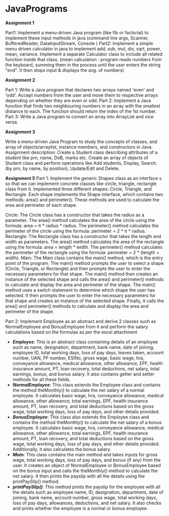 # JavaPrograms

**Assignment 1**

Part1: Implement a menu-driven Java program (like fib or factorial) to implement these input methods
in java (command line args, Scanner, BufferedReader, DataInputStream, Console )
Part2: Implement a simple menu driven calculator in java to implement add, sub, mul, div, sqrt, power,
mean, variance. Implement a separate Calculator class to include all related function inside that class.
(mean calculation : program reads numbers from the keyboard, summing them in the process until the
user enters the string "end". It then stops input & displays the avg. of numbers)

**Assignment 2**

Part 1: Write a Java program that declares two arrays named 'even' and 'odd'. Accept numbers from the
user and move them to respective arrays depending on whether they are even or odd.
Part 2: Implement a Java function that finds two neighbouring numbers in an array with the smallest
distance to each. The function should return the index of the 1st number.
Part 3: Write a Java program to convert an array into ArrayList and vice versa.

**Assignment 3**

Write a  menu-driven Java Program to study the concepts of classes, and array of objects/arraylist, instance members, and constructors in Java. Assignment description: Create a Student class describing attributes of a student like prn, name, DoB, marks etc. Create an array of objects of Student class and perform operations like Add students, Display, Search. (by prn, by name, by position), Update/Edit and Delete.

**Assignment 5**
Part 1: Implement the generic Shapes class as an interface s so that we can implement concrete classes like circle, triangle, rectangle class from it.
Implemented three different shapes: Circle, Triangle, and Rectangle. Each shape implements the Shape interface, which contains two methods: area() and perimeter(). These methods are used to calculate the area and perimeter of each shape.

Circle:
The Circle class has a constructor that takes the radius as a parameter.
The area() method calculates the area of the circle using the formula: area = π * radius * radius.
The perimeter() method calculates the perimeter of the circle using the formula: perimeter = 2 * π * radius.
Rectangle:
The Rectangle class has a constructor that takes the length and width as parameters.
The area() method calculates the area of the rectangle using the formula: area = length * width.
The perimeter() method calculates the perimeter of the rectangle using the formula: perimeter = 2 * (length + width).
Main:
The Main class contains the main() method, which is the entry point of the program.
The main() method prompts the user to select a shape (Circle, Triangle, or Rectangle) and then prompts the user to enter the necessary parameters for that shape.
The main() method then creates an instance of the selected shape and calls the area() and perimeter() methods to calculate and display the area and perimeter of the shape.
The main() method uses a switch statement to determine which shape the user has selected. It then prompts the user to enter the necessary parameters for that shape and creates an instance of the selected shape. Finally, it calls the area() and perimeter() methods to calculate and display the area and perimeter of the shape.

Part 2: Implement Employee as an abstract and derive 2 classes such as NormalEmployee and BonusEmployee from it and perform the salary calculations based on the formulas  as per the excel attachment

- ***Employee***:
   This is an abstract class containing details of an employee such as name, designation, department, bank name, date of joining, employee ID, total working days, loss of pay days, leaves taken, account number, UAN, PF number, ESINo, gross wage, basic wage, hra, conveyance allowance, medical allowance, other allowance, EPF, health insurance amount, PT, loan recovery, total deductions, net salary, total earnings, bonus, and bonus salary. It also contains getter and setter methods for all these fields.
- ***NormalEmployee***:
   This class extends the Employee class and contains the method theMonthly() to calculate the net salary of a normal employee. It calculates basic wage, hra, conveyance allowance, medical allowance, other allowance, total earnings, EPF, health insurance amount, PT, loan recovery, and total deductions based on the gross wage, total working days, loss of pay days, and other details provided.
- ***BonusEmployee***: This class also extends the Employee class and contains the method theMonthly() to calculate the net salary of a bonus employee. It calculates basic wage, hra, conveyance allowance, medical allowance, other allowance, total earnings, EPF, health insurance amount, PT, loan recovery, and total deductions based on the gross wage, total working days, loss of pay days, and other details provided. Additionally, it also calculates the bonus salary.
- ***Main***:
   This class contains the main method and takes inputs for gross wage, total working days, loss of pay days, and bonus (if any) from the user. It creates an object of NormalEmployee or BonusEmployee based on the bonus input and calls the theMonthly() method to calculate the net salary. It then prints the payslip with all the details using the printPaySlip() method.
- ***printPaySlip()***: This method prints the payslip for the employee with all the details such as employee name, ID, designation, department, date of joining, bank name, account number, gross wage, total working days, loss of pay days, allowances, deductions, and net salary. It also checks and prints whether the employee is a normal or bonus employee.
